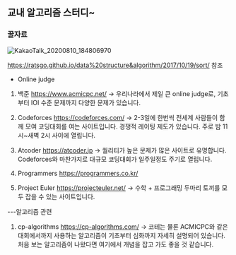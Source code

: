 ## 교내 알고리즘 스터디~

### 꿀자료 
![KakaoTalk_20200810_184806970](https://user-images.githubusercontent.com/49096513/89788019-746b9000-db59-11ea-8328-02e498c3d946.png)

https://ratsgo.github.io/data%20structure&algorithm/2017/10/19/sort/ 참조


* Online judge

1. 백준
https://www.acmicpc.net/
-> 우리나라에서 제일 큰 online judge로, 기초부터 IOI 수준 문제까지 다양한 문제가 있습니다.

2. Codeforces
https://codeforces.com/
-> 2-3일에 한번씩 전세계 사람들이 함께 모여 코딩대회를 여는 사이트입니다. 경쟁적 레이팅 제도가 있습니다. 주로 밤 11시~새벽 2시 사이에 열립니다.

3. Atcoder
https://atcoder.jp
-> 퀄리티가 높은 문제가 많은 사이트로 유명합니다. Codeforces와 마찬가지로 대규모 코딩대회가 일주일정도 주기로 열립니다.

4. Programmers
https://programmers.co.kr/

5. Project Euler
https://projecteuler.net/
-> 수학 + 프로그래밍 두마리 토끼를 모두 잡을 수 있는 사이트입니다.

---알고리즘 관련
1. cp-algorithms
https://cp-algorithms.com/
-> 코테는 물론 ACMICPC와 같은 대회에서까지 사용하는 알고리즘이 기초부터 심화까지 자세히 설명되어 있습니다. 
처음 보는 알고리즘이 나왔다면 여기에서 개념을 잡고 가도 좋을 것 같습니다.
